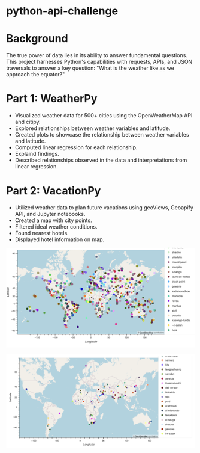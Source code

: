 # __python-api-challenge__

# __Background__

The true power of data lies in its ability to answer fundamental questions. This project harnesses Python's capabilities with requests, APIs, and JSON traversals to answer a key question: "What is the weather like as we approach the equator?"

# __Part 1: WeatherPy__

* Visualized weather data for 500+ cities using the OpenWeatherMap API and citipy.
* Explored relationships between weather variables and latitude.
* Created plots to showcase the relationship between weather variables and latitude.
* Computed linear regression for each relationship.
* Explaind findings.
* Described relationships observed in the data and interpretations from linear regression.

# __Part 2: VacationPy__

* Utilized weather data to plan future vacations using geoViews, Geoapify API, and Jupyter notebooks.
* Created a map with city points.
* Filtered ideal weather conditions.
* Found nearest hotels.
* Displayed hotel information on map.

![City Points](https://github.com/kaijaygregory/python-api-challenge/blob/main/output_data/City%20Points.png)

![Hotels](https://github.com/kaijaygregory/python-api-challenge/blob/main/output_data/Hotels.png)


